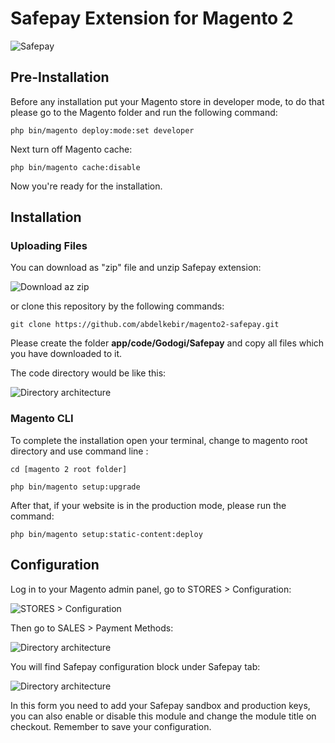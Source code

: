 # Safepay Extension for Magento 2


![Safepay](https://drive.google.com/uc?id=1iJlUH7WF2Rhyb__B1Cayua5oPPUjBw-_)

## Pre-Installation

Before any installation put your Magento store in developer mode, to do that please go to the Magento folder and run the following command:

```php bin/magento deploy:mode:set developer```

Next turn off Magento cache:

```php bin/magento cache:disable```

Now you're ready for the installation.

## Installation

### Uploading Files

You can download as "zip" file and unzip Safepay extension:

![Download az zip](https://drive.google.com/uc?id=1PyG1o0JM5FA3a73_GULN-uaIEfPloB-i)

or clone this repository by the following commands:

```git clone https://github.com/abdelkebir/magento2-safepay.git```

Please create the folder **app/code/Godogi/Safepay** and copy all files which you have downloaded to it.

The code directory would be like this:

![Directory architecture](https://drive.google.com/uc?id=17guR8pV9FxXVIHC3WkJund8yL4etLr6p)

### Magento CLI

To complete the installation open your terminal, change to magento root directory and use command line :

```cd [magento 2 root folder]```

```php bin/magento setup:upgrade```

After that, if your website is in the production mode, please run the command:

```php bin/magento setup:static-content:deploy```

## Configuration

Log in to your Magento admin panel, go to STORES > Configuration:

![STORES > Configuration](https://drive.google.com/uc?id=1H3okL8cFh-mtWewhtiAVoyhtzJnmNgur)

Then go to SALES > Payment Methods:

![Directory architecture](https://drive.google.com/uc?id=1i_vw3t3lm9Tw4oJEeGKVaw85ghSSEhYB)

You will find Safepay configuration block under Safepay tab:

![Directory architecture](https://drive.google.com/uc?id=1wg1WbSgxdJ6ZJT9TDcgODURHe9WdKF4v)

In this form you need to add your Safepay sandbox and production keys, you can also enable or disable this module and change the module title on checkout. Remember to save your configuration.


